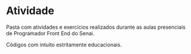 # Atividade
Pasta com atividades e exercícios realizados durante as aulas presenciais de Programador Front End do Senai.

Códigos com intuito estritamente educacionais.
